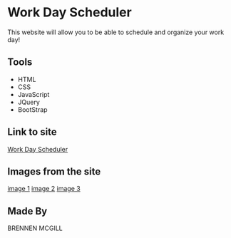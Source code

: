 # Work Day Scheduler 
This website will allow you to be able to schedule and organize your work day!

## Tools
* HTML
* CSS
* JavaScript
* JQuery
* BootStrap

## Link to site
[Work Day Scheduler](https://brennenmcgill.github.io/Task-Day-Scheduler/)

## Images from the site
[image 1]()
[image 2]()
[image 3]()
## Made By
BRENNEN MCGILL
